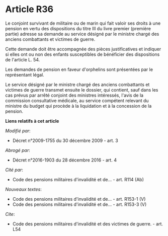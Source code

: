 # Article R36

Le conjoint survivant de militaire ou de marin qui fait valoir ses droits à une pension en vertu des dispositions du titre
III du livre premier (première partie) adresse sa demande au service désigné par le ministre chargé des anciens combattants
et victimes de guerre. 

Cette demande doit être accompagnée des pièces justificatives et indiquer si elles ont ou non des enfants susceptibles de
bénéficier des dispositions de l'article L. 54. 

Les demandes de pension en faveur d'orphelins sont présentées par le représentant légal. 

Le service désigné par le ministre chargé des anciens combattants et victimes de guerre transmet ensuite le dossier, qui
contient, sauf dans les cas prévus par arrêté conjoint des ministres intéressés, l'avis de la commission consultative
médicale, au service compétent relevant du ministre du budget qui procède à la liquidation et à la concession de la pension.

**Liens relatifs à cet article**

_Modifié par_:

  - Décret n°2009-1755 du 30 décembre 2009 - art. 3

_Abrogé par_:

  - Décret n°2016-1903 du 28 décembre 2016 - art. 4

_Cité par_:

  - Code des pensions militaires d'invalidité et de... - art. R114 (Ab)

_Nouveaux textes_:

  - Code des pensions militaires d'invalidité et de... - art. R153-1 (V)
  - Code des pensions militaires d'invalidité et de... - art. R153-3 (V)

_Cite_:

  - Code des pensions militaires d'invalidité et des victimes de guerre. - art. L54
